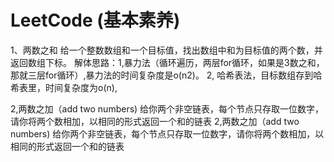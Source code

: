 # LeetCode (基本素养)
1、两数之和
   给一个整数数组和一个目标值，找出数组中和为目标值的两个数，并返回数组下标。
   解体思路：1,暴力法（循环遍历，两层for循环，如果是3数之和，那就三层for循环）,暴力法的时间复杂度是o(n2)。
             2, 哈希表法，目标数组存到哈希表里，时间复杂度为o(n), 

2,两数之加（add two numbers)
   给你两个非空链表，每个节点只存取一位数字，请你将两个数相加，以相同的形式返回一个和的链表
   2,两数之加（add two numbers)
       给你两个非空链表，每个节点只存取一位数字，请你将两个数相加，以相同的形式返回一个和的链表











